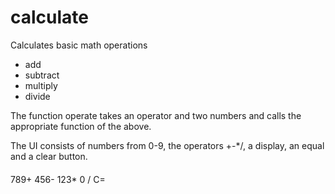 # calculate
Calculates basic math operations
- add
- subtract
- multiply
- divide

The function operate takes an operator and two numbers and calls
the appropriate function of the above.

The UI consists of numbers from 0-9, the operators +-*/, a display, an equal and a clear button.

####
789+
456-
123*
0  /
C=
